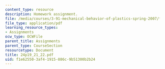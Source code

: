 ```yaml
---
content_type: resource
description: Homework assignment.
file: /media/courses/3-91-mechanical-behavior-of-plastics-spring-2007/f1e625503af41915886c9b51300b2b24_24p19_21_22.pdf
file_type: application/pdf
learning_resource_types:
- Assignments
ocw_type: OCWFile
parent_title: Assignments
parent_type: CourseSection
resourcetype: Document
title: 24p19_21_22.pdf
uid: f1e62550-3af4-1915-886c-9b51300b2b24
---
```

